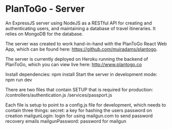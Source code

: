 # PlanToGo - Server
An ExpressJS server using NodeJS as a RESTful API for creating and
authenticating users, and maintaining a database of travel itineraries.  It
relies on MongoDB for the database.

The server was created to work hand-in-hand with the PlanToGo React Web App,
which can be found here: https://github.com/muiradams/plantogo.

The server is currently deployed on Heroku running the backend of PlanToGo,
which you can view live here: http://www.plantogo.co

Install dependencies: npm install
Start the server in development mode: npm run dev

There are two files that contain SETUP that is required for production:
/controllers/authentication.js
/services/passport.js

Each file is setup to point to a config.js file for development, which needs to
contain three things:
secret: a key for hashing the users password on creation
mailgunLogin: login for using mailgun.com to send password recovery emails
mailgunPassword: password for mailgun
